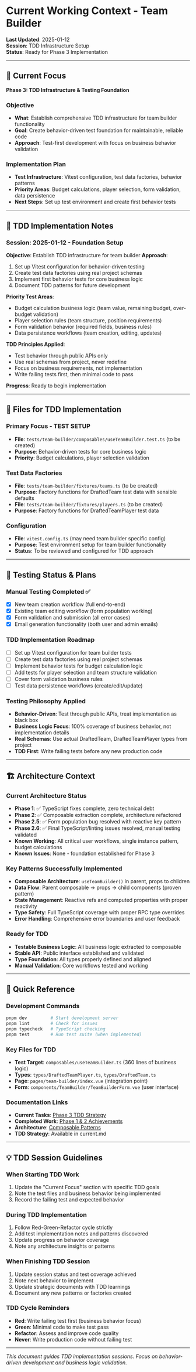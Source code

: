 # Current Working Context - Team Builder

**Last Updated**: 2025-01-12  
**Session**: TDD Infrastructure Setup  
**Status**: Ready for Phase 3 Implementation  

---

## 🎯 Current Focus

**Phase 3: TDD Infrastructure & Testing Foundation**

### Objective
- **What**: Establish comprehensive TDD infrastructure for team builder functionality
- **Goal**: Create behavior-driven test foundation for maintainable, reliable code
- **Approach**: Test-first development with focus on business behavior validation

### Implementation Plan
- **Test Infrastructure**: Vitest configuration, test data factories, behavior patterns
- **Priority Areas**: Budget calculations, player selection, form validation, data persistence
- **Next Steps**: Set up test environment and create first behavior tests

---

## 🧪 TDD Implementation Notes

### Session: 2025-01-12 - Foundation Setup

**Objective**: Establish TDD infrastructure for team builder
**Approach**: 
1. Set up Vitest configuration for behavior-driven testing
2. Create test data factories using real project schemas
3. Implement first behavior tests for core business logic
4. Document TDD patterns for future development

**Priority Test Areas**: 
- Budget calculation business logic (team value, remaining budget, over-budget validation)
- Player selection rules (team structure, position requirements)
- Form validation behavior (required fields, business rules)
- Data persistence workflows (team creation, editing, updates)

**TDD Principles Applied**:
- Test behavior through public APIs only
- Use real schemas from project, never redefine
- Focus on business requirements, not implementation
- Write failing tests first, then minimal code to pass

**Progress**: Ready to begin implementation

---

## 📁 Files for TDD Implementation

### Primary Focus - TEST SETUP
- **File**: `tests/team-builder/composables/useTeamBuilder.test.ts` (to be created)
- **Purpose**: Behavior-driven tests for core business logic
- **Priority**: Budget calculations, player selection validation

### Test Data Factories
- **File**: `tests/team-builder/fixtures/teams.ts` (to be created)
- **Purpose**: Factory functions for DraftedTeam test data with sensible defaults
- **File**: `tests/team-builder/fixtures/players.ts` (to be created)
- **Purpose**: Factory functions for DraftedTeamPlayer test data

### Configuration
- **File**: `vitest.config.ts` (may need team builder specific config)
- **Purpose**: Test environment setup for team builder functionality
- **Status**: To be reviewed and configured for TDD approach

---

## 🧪 Testing Status & Plans

### Manual Testing Completed ✅
- [x] New team creation workflow (full end-to-end)
- [x] Existing team editing workflow (form population working)
- [x] Form validation and submission (all error cases)
- [x] Email generation functionality (both user and admin emails)

### TDD Implementation Roadmap
- [ ] Set up Vitest configuration for team builder tests
- [ ] Create test data factories using real project schemas
- [ ] Implement behavior tests for budget calculation logic
- [ ] Add tests for player selection and team structure validation
- [ ] Cover form validation business rules
- [ ] Test data persistence workflows (create/edit/update)

### Testing Philosophy Applied
- **Behavior-Driven**: Test through public APIs, treat implementation as black box
- **Business Logic Focus**: 100% coverage of business behavior, not implementation details
- **Real Schemas**: Use actual DraftedTeam, DraftedTeamPlayer types from project
- **TDD First**: Write failing tests before any new production code

---

## 🏗️ Architecture Context

### Current Architecture Status
- **Phase 1**: ✅ TypeScript fixes complete, zero technical debt
- **Phase 2**: ✅ Composable extraction complete, architecture refactored
- **Phase 2.5**: ✅ Form population bug resolved with reactive key pattern
- **Phase 2.6**: ✅ Final TypeScript/linting issues resolved, manual testing validated
- **Known Working**: All critical user workflows, single instance pattern, budget calculations
- **Known Issues**: None - foundation established for Phase 3

### Key Patterns Successfully Implemented
- **Composable Architecture**: `useTeamBuilder()` in parent, props to children
- **Data Flow**: Parent composable → props → child components (proven pattern)
- **State Management**: Reactive refs and computed properties with proper reactivity
- **Type Safety**: Full TypeScript coverage with proper RPC type overrides
- **Error Handling**: Comprehensive error boundaries and user feedback

### Ready for TDD
- **Testable Business Logic**: All business logic extracted to composable
- **Stable API**: Public interface established and validated
- **Type Foundation**: All types properly defined and aligned
- **Manual Validation**: Core workflows tested and working

---

## 🔗 Quick Reference

### Development Commands
```bash
pnpm dev         # Start development server
pnpm lint        # Check for issues  
pnpm typecheck   # TypeScript checking
pnpm test        # Run test suite (when implemented)
```

### Key Files for TDD
- **Test Target**: `composables/useTeamBuilder.ts` (360 lines of business logic)
- **Types**: `types/DraftedTeamPlayer.ts`, `types/DraftedTeam.ts`
- **Page**: `pages/team-builder/index.vue` (integration point)
- **Form**: `components/TeamBuilder/TeamBuilderForm.vue` (user interface)

### Documentation Links
- **Current Tasks**: [Phase 3 TDD Strategy](../tasks/current.md)
- **Completed Work**: [Phase 1 & 2 Achievements](../tasks/completed.md)
- **Architecture**: [Composable Patterns](../lessons-learned/composable-architecture.md)
- **TDD Strategy**: Available in current.md

---

## 💡 TDD Session Guidelines

### When Starting TDD Work
1. Update the "Current Focus" section with specific TDD goals
2. Note the test files and business behavior being implemented
3. Record the failing test and expected behavior

### During TDD Implementation
1. Follow Red-Green-Refactor cycle strictly
2. Add test implementation notes and patterns discovered
3. Update progress on behavior coverage
4. Note any architecture insights or patterns

### When Finishing TDD Session  
1. Update session status and test coverage achieved
2. Note next behavior to implement
3. Update strategic documents with TDD learnings
4. Document any new patterns or factories created

### TDD Cycle Reminders
- **Red**: Write failing test first (business behavior focus)
- **Green**: Minimal code to make test pass
- **Refactor**: Assess and improve code quality
- **Never**: Write production code without failing test

---

*This document guides TDD implementation sessions. Focus on behavior-driven development and business logic validation.*